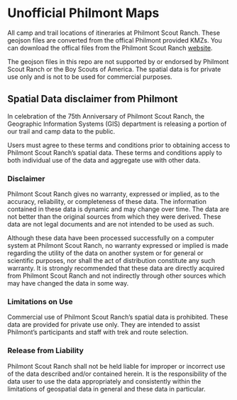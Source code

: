 # Unofficial Philmont Maps

All camp and trail locations of itineraries at Philmont Scout Ranch. These geojson files are converted from the offical Philmont provided KMZs. You can download the offical files from the Philmont Scout Ranch [website](http://philmontscoutranch.org/Resources/GIS.aspx). 

The geojson files in this repo are not supported by or endorsed by Philmont Scout Ranch or the Boy Scouts of America. The spatial data is for private use only and is not to be used for commercial purposes.

## Spatial Data disclaimer from Philmont

In celebration of the 75th Anniversary of Philmont Scout Ranch, the Geographic Information Systems (GIS) department is releasing a portion of our trail and camp data to the public.

Users must agree to these terms and conditions prior to obtaining access to Philmont Scout Ranch’s spatial data. These terms and conditions apply to both individual use of the data and aggregate use with other data.

### Disclaimer

Philmont Scout Ranch gives no warranty, expressed or implied, as to the accuracy, reliability, or completeness of these data. The information contained in these data is dynamic and may change over time. The data are not better than the original sources from which they were derived. These data are not legal documents and are not intended to be used as such.

Although these data have been processed successfully on a computer system at Philmont Scout Ranch, no warranty expressed or implied is made regarding the utility of the data on another system or for general or scientific purposes, nor shall the act of distribution constitute any such warranty. It is strongly recommended that these data are directly acquired from Philmont Scout Ranch and not indirectly through other sources which may have changed the data in some way.

### Limitations on Use

Commercial use of Philmont Scout Ranch’s spatial data is prohibited. These data are provided for private use only. They are intended to assist Philmont’s participants and staff with trek and route selection.

### Release from Liability

Philmont Scout Ranch shall not be held liable for improper or incorrect use of the data described and/or contained herein. It is the responsibility of the data user to use the data appropriately and consistently within the limitations of geospatial data in general and these data in particular.
